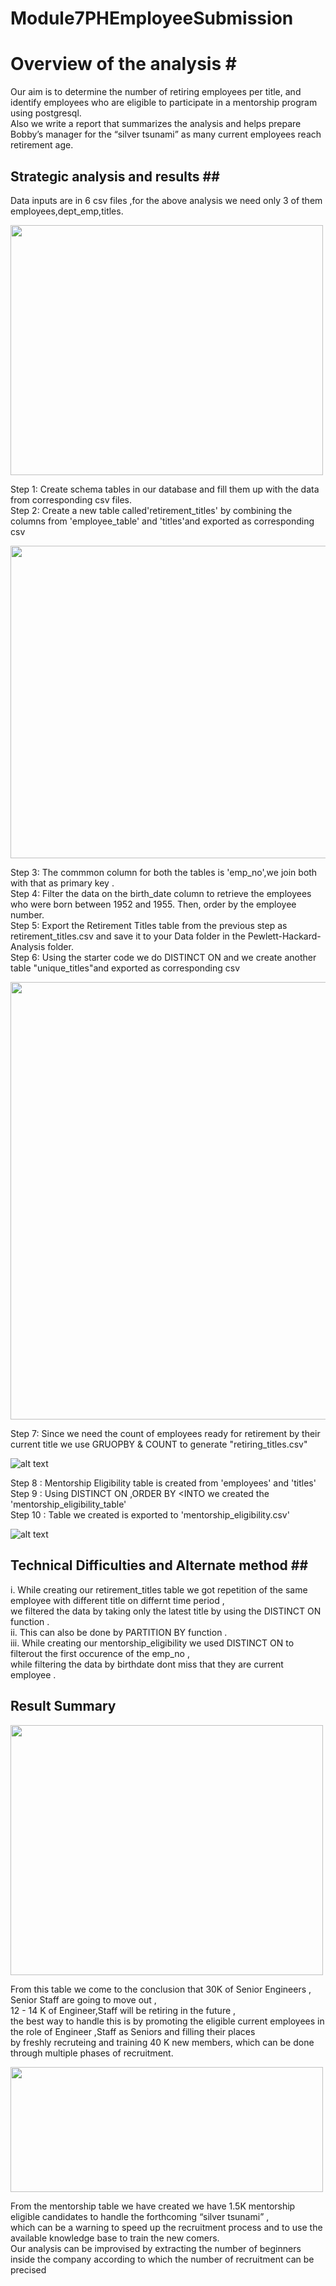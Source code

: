 # Module7PHEmployeeSubmission<br/>

# Overview of the analysis #<br/>

Our aim  is to determine the number of retiring employees per title, and identify employees who are eligible to participate in a mentorship program using postgresql. <br/>
Also we write a report that summarizes the analysis and helps prepare Bobby’s manager for the “silver tsunami” as many current employees reach retirement age.<br/>

## Strategic analysis and results ##<br/>

Data inputs are in 6 csv files ,for the above analysis we need only 3 of them employees,dept_emp,titles.<br/>

<img src="https://github.com/ramyasnl/Module7PHEmployeeSubmission/blob/main/screenshots/ERD1.png" width="500" height="400"/>



Step 1: Create schema tables in our database and fill them up with the data from corresponding csv files.<br/>
Step 2: Create a new table called'retirement_titles' by combining the columns from 'employee_table' and 'titles'and exported as corresponding csv<br/>

<img src="https://github.com/ramyasnl/Module7PHEmployeeSubmission/blob/main/screenshots/retirement_title1.png" width="900" height="500"/><br/>



Step 3: The commmon column for both the tables is 'emp_no',we join both with that as primary key .<br/>
Step 4: Filter the data on the birth_date column to retrieve the employees who were born between 1952 and 1955. Then, order by the employee number.</br>
Step 5: Export the Retirement Titles table from the previous step as retirement_titles.csv and save it to your Data folder in the Pewlett-Hackard-Analysis folder.<br/>
Step 6: Using the starter code we do DISTINCT ON and we create another table "unique_titles"and exported as corresponding csv</br>

<img src="https://github.com/ramyasnl/Module7PHEmployeeSubmission/blob/main/screenshots/unique%20titles2.png" width="1000" height="700"/><br/>


Step 7: Since we need the count of employees ready for retirement by their current title  we use GRUOPBY & COUNT to generate "retiring_titles.csv"</br>

![alt text](https://github.com/ramyasnl/Module7PHEmployeeSubmission/blob/main/screenshots/retiring_titles3.png)<br/>

Step 8 : Mentorship Eligibility table is created from 'employees' and 'titles' <br/>
Step 9 : Using DISTINCT ON ,ORDER BY <INTO we created the 'mentorship_eligibility_table'<br/>
Step 10 : Table we created is exported to 'mentorship_eligibility.csv' 

![alt text](https://github.com/ramyasnl/Module7PHEmployeeSubmission/blob/main/screenshots/mentorship.png)<br/>

## Technical Difficulties and Alternate method ##<br/>

i.   While creating our retirement_titles table we got repetition of the same employee with different title on differnt time period , <br/>
     we filtered the data by taking only the latest title by using the DISTINCT ON function .<br/>
ii.  This can also be done by PARTITION BY function .<br/>
iii. While creating our mentorship_eligibility we used DISTINCT ON to filterout the first occurence of the emp_no , </br>
     while filtering the data by birthdate dont miss that they are current employee .<br/>
     
## Result Summary ##

 <img src="https://github.com/ramyasnl/Module7PHEmployeeSubmission/blob/main/screenshots/retiring_titles3.png" width="500" height="400"/><br/>
 
From this table we come to the conclusion that 30K of  Senior Engineers , Senior Staff are going to move out ,<br/>
12 - 14 K of Engineer,Staff will be retiring in the future ,<br/>
the best way to handle this is by promoting the eligible current employees in the role of Engineer ,Staff as Seniors and filling their places<br/> 
by freshly recruteing and training 40 K new members, which can be done through multiple phases of recruitment.<br/>

<img src="https://github.com/ramyasnl/Module7PHEmployeeSubmission/blob/main/screenshots/2021-03-20%20(6).png" width="500" height="200"/><br/>


From the mentorship table we have created we have 1.5K mentorship eligible candidates to handle the forthcoming “silver tsunami” ,<br/>
which can be a  warning to speed up the recruitment process and to use the available knowledge base to train the new comers.<br/>
Our analysis can be improvised by extracting the number of beginners inside the company according to which the number of recruitment can be precised<br/>

 
 

